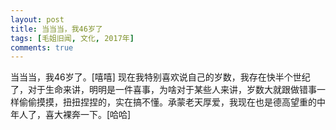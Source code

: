 ```yaml
---
layout: post
title: 当当当，我46岁了
tags: [毛姐旧闻, 文化, 2017年]
comments: true
---
```


当当当，我46岁了。[嘻嘻] 现在我特别喜欢说自己的岁数，我存在快半个世纪了，对于生命来讲，明明是一件喜事，为啥对于某些人来讲，岁数大就跟做错事一样偷偷摸摸，扭扭捏捏的，实在搞不懂。承蒙老天厚爱，我现在也是德高望重的中年人了，喜大裸奔一下。[哈哈]
